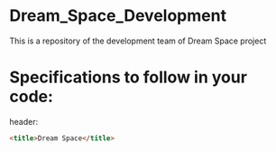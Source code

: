 # Dream_Space_Development
This is a repository of the development team of Dream Space project

# Specifications to follow in your code:

header:

```html
<title>Dream Space</title>
